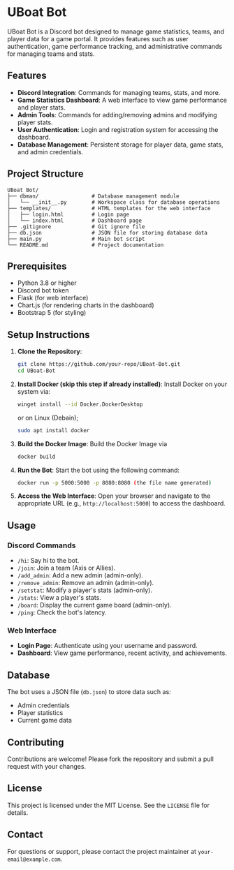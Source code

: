 # UBoat Bot

UBoat Bot is a Discord bot designed to manage game statistics, teams, and player data for a game portal. It provides features such as user authentication, game performance tracking, and administrative commands for managing teams and stats.

## Features

- **Discord Integration**: Commands for managing teams, stats, and more.
- **Game Statistics Dashboard**: A web interface to view game performance and player stats.
- **Admin Tools**: Commands for adding/removing admins and modifying player stats.
- **User Authentication**: Login and registration system for accessing the dashboard.
- **Database Management**: Persistent storage for player data, game stats, and admin credentials.

## Project Structure

```
UBoat Bot/
├── dbman/                 # Database management module
│   └── __init__.py        # Workspace class for database operations
├── templates/             # HTML templates for the web interface
│   ├── login.html         # Login page
│   └── index.html         # Dashboard page
├── .gitignore             # Git ignore file
├── db.json                # JSON file for storing database data
├── main.py                # Main bot script
└── README.md              # Project documentation
```

## Prerequisites

- Python 3.8 or higher
- Discord bot token
- Flask (for web interface)
- Chart.js (for rendering charts in the dashboard)
- Bootstrap 5 (for styling)

## Setup Instructions

1. **Clone the Repository**:
   ```bash
   git clone https://github.com/your-repo/UBoat-Bot.git
   cd UBoat-Bot
   ```

2. **Install Docker (skip this step if already installed)**:
   Install Docker on your system via:
   ```bash
   winget install --id Docker.DockerDesktop
   ```
   or on Linux (Debain);
   ```bash
   sudo apt install docker
   ```

3. **Build the Docker Image**:
   Build the Docker Image via
   ```bash
   docker build
   ```

4. **Run the Bot**:
   Start the bot using the following command:
   ```bash
   docker run -p 5000:5000 -p 8080:8080 (the file name generated)
   ```

5. **Access the Web Interface**:
   Open your browser and navigate to the appropriate URL (e.g., `http://localhost:5000`) to access the dashboard.

## Usage

### Discord Commands

- `/hi`: Say hi to the bot.
- `/join`: Join a team (Axis or Allies).
- `/add_admin`: Add a new admin (admin-only).
- `/remove_admin`: Remove an admin (admin-only).
- `/setstat`: Modify a player's stats (admin-only).
- `/stats`: View a player's stats.
- `/board`: Display the current game board (admin-only).
- `/ping`: Check the bot's latency.

### Web Interface

- **Login Page**: Authenticate using your username and password.
- **Dashboard**: View game performance, recent activity, and achievements.

## Database

The bot uses a JSON file (`db.json`) to store data such as:
- Admin credentials
- Player statistics
- Current game data

## Contributing

Contributions are welcome! Please fork the repository and submit a pull request with your changes.

## License

This project is licensed under the MIT License. See the `LICENSE` file for details.

## Contact

For questions or support, please contact the project maintainer at `your-email@example.com`.
